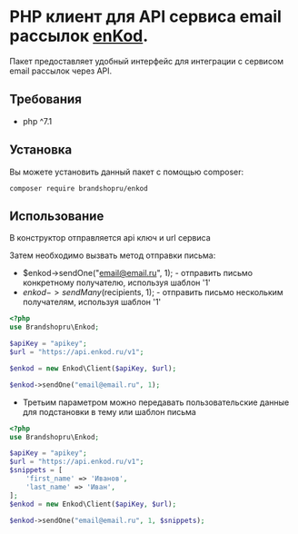 # PHP клиент для API сервиса email рассылок [enKod](https://enkod.io).
Пакет предоставляет удобный интерфейс для интеграции с сервисом email рассылок через API. 
## Требования
* php ^7.1

## Установка
Вы можете установить данный пакет с помощью сomposer:

```
composer require brandshopru/enkod
```

## Использование
В конструктор отправляется api ключ и url сервиса <br>

Затем необходимо вызвать метод отправки письма:
* $enkod->sendOne("email@email.ru", 1); - отправить письмо конкретному получателю, используя шаблон '1' 
* $enkod->sendMany($recipients, 1); - отправить письмо нескольким получателям, используя шаблон '1'

```php
<?php
use Brandshopru\Enkod;

$apiKey = "apikey";
$url = "https://api.enkod.ru/v1";

$enkod = new Enkod\Client($apiKey, $url);

$enkod->sendOne("email@email.ru", 1);
```

* Третьим параметром можно передавать пользовательские данные для подстановки в тему или шаблон письма

```php
<?php
use Brandshopru\Enkod;

$apiKey = "apikey";
$url = "https://api.enkod.ru/v1";
$snippets = [
    'first_name' => 'Иванов',
    'last_name' => 'Иван',
];
$enkod = new Enkod\Client($apiKey, $url);

$enkod->sendOne("email@email.ru", 1, $snippets);
```

